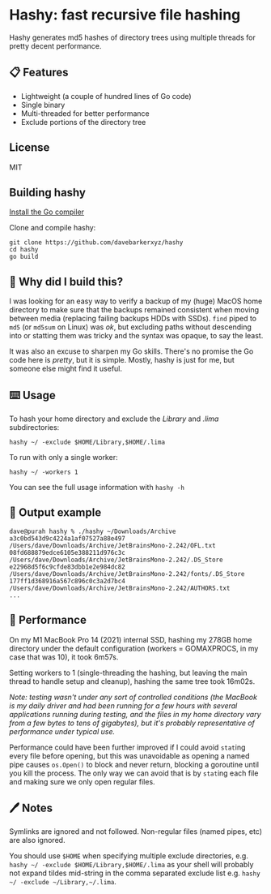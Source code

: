 # Hashy: fast recursive file hashing

Hashy generates md5 hashes of directory trees using multiple threads for pretty decent performance.

## 📋 Features

- Lightweight (a couple of hundred lines of Go code)
- Single binary
- Multi-threaded for better performance
- Exclude portions of the directory tree

## License

MIT

## Building hashy

[Install the Go compiler](https://go.dev/doc/install)

Clone and compile hashy:

```
git clone https://github.com/davebarkerxyz/hashy
cd hashy
go build
```

## 🧐 Why did I build this?

I was looking for an easy way to verify a backup of my (huge) MacOS home directory to make sure that the backups remained consistent when moving between media (replacing failing backups HDDs with SSDs). `find` piped to `md5` (or `md5sum` on Linux) was *ok*, but excluding paths without descending into or statting them was tricky and the syntax was opaque, to say the least.

It was also an excuse to sharpen my Go skills. There's no promise the Go code here is *pretty*, but it is simple. Mostly, hashy is just for me, but someone else might find it useful.

## ⌨️ Usage

To hash your home directory and exclude the *Library* and *.lima* subdirectories:

```
hashy ~/ -exclude $HOME/Library,$HOME/.lima
```

To run with only a single worker:

```
hashy ~/ -workers 1
```

You can see the full usage information with `hashy -h`

## 📖 Output example

```
dave@purah hashy % ./hashy ~/Downloads/Archive
a3c0bd543d9c4224a1af07527a88e497 /Users/dave/Downloads/Archive/JetBrainsMono-2.242/OFL.txt
08fd688879edce6105e388211d976c3c /Users/dave/Downloads/Archive/JetBrainsMono-2.242/.DS_Store
e22968d5f6c9cfde83dbb1e2e984dc82 /Users/dave/Downloads/Archive/JetBrainsMono-2.242/fonts/.DS_Store
177ff1d368916a567c896c0c3a2d7bc4 /Users/dave/Downloads/Archive/JetBrainsMono-2.242/AUTHORS.txt
...
```

## 🐆 Performance

On my M1 MacBook Pro 14 (2021) internal SSD, hashing my 278GB home directory under the default configuration (workers = GOMAXPROCS, in my case that was 10), it took 6m57s.

Setting workers to 1 (single-threading the hashing, but leaving the main thread to handle setup and cleanup), hashing the same tree took 16m02s.

*Note: testing wasn't under any sort of controlled conditions (the MacBook is my daily driver and had been running for a few hours with several applications running during testing, and the files in my home directory vary from a few bytes to tens of gigabytes), but it's probably representative of performance under typical use.*

Performance could have been further improved if I could avoid `stat`ing every file before opening, but this was unavoidable as opening a named pipe causes `os.Open()` to block and never return, blocking a goroutine until you kill the process. The only way we can avoid that is by `stat`ing each file and making sure we only open regular files.

## 🖊️ Notes

Symlinks are ignored and not followed. Non-regular files (named pipes, etc) are also ignored.

You should use `$HOME` when specifying multiple exclude directories, e.g. `hashy ~/ -exclude $HOME/Library,$HOME/.lima` as your shell will probably not expand tildes mid-string in the comma separated exclude list e.g. `hashy ~/ -exclude ~/Library,~/.lima`.
